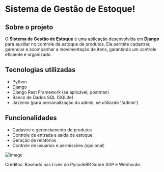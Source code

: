 # Sistema de Gestão de Estoque!



## Sobre o projeto
O **Sistema de Gestão de Estoque** é uma aplicação desenvolvida em **Django** para auxiliar no controle de estoque de produtos. Ele permite cadastrar, gerenciar e acompanhar a movimentação de itens, garantindo um controle eficiente e organizado.

## Tecnologias utilizadas
- Python
- Django
- Django Rest Framework (se aplicável, postman)
- Banco de Dados SQL (SQLite)
- Jazzmin (para personalização do admin, se utilizado '/admin')

## Funcionalidades
- Cadastro e gerenciamento de produtos
- Controle de entrada e saída de estoque
- Geração de relatórios
- Controle de usuários e permissões (opcional)



![image](https://github.com/user-attachments/assets/368e8082-0c0b-4a47-95e1-bd8a1f03f3ea)

Créditos:
Baseado nas Lives do PycodeBR Sobre SGP e Webhooks

